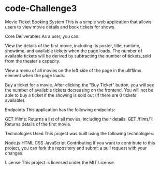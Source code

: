 # code-Challenge3

Movie Ticket Booking System
This is a simple web application that allows users to view movie details and book tickets for shows.

Core Deliverables
As a user, you can:

View the details of the first movie, including its poster, title, runtime, showtime, and available tickets when the page loads. The number of available tickets will be derived by subtracting the number of tickets_sold from the theater's capacity.

View a menu of all movies on the left side of the page in the ul#films element when the page loads.

Buy a ticket for a movie. After clicking the "Buy Ticket" button, you will see the number of available tickets decreasing on the frontend. You will not be able to buy a ticket if the showing is sold out (if there are 0 tickets available).

Endpoints
This application has the following endpoints:

GET /films: Returns a list of all movies, including their details.
GET /films/1: Returns details of the first movie.

Technologies Used
This project was built using the following technologies:

Node.js
HTML
CSS
JavaScript
Contributing
If you want to contribute to this project, you can fork the repository and submit a pull request with your changes.

License
This project is licensed under the MIT License.
